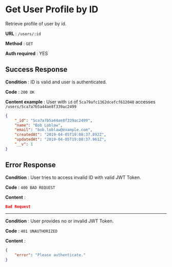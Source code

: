 # Get User Profile by ID

Retrieve profile of user by id.

**URL** : `/users/:id`

**Method** : `GET`

**Auth required** : YES

## Success Response

**Condition** : ID is valid and user is authenticated.

**Code** : `200 OK`

**Content example** : User with `id` of `5ca79afc1362dcefcf612040` accesses `/users/5ca7a7b5a44ae8f339ac2499`

```json
{
    "_id": "5ca7a7b5a44ae8f339ac2499",
    "name": "Bob Loblaw",
    "email": "bob.loblaw@example.com",
    "createdAt": "2019-04-05T19:08:37.892Z",
    "updatedAt": "2019-04-05T19:08:37.961Z",
    "__v": 1
}
```

## Error Response
**Condition** : User tries to access invalid ID with valid JWT Token.

**Code** : `400 BAD REQUEST`

**Content** :

```json
Bad Request
```

---

**Condition** : User provides no or invalid JWT Token.

**Code** : `401 UNAUTHORIZED`

**Content** :

```json
{
    "error": "Please authenticate."
}
```